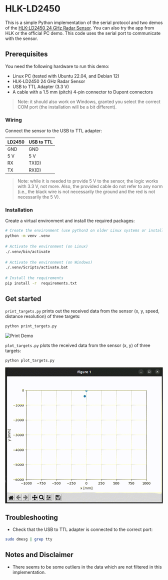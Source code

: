 # HLK-LD2450

This is a simple Python implementation of the serial protocol and two demos of the [HLK-LD2450 24 GHz Radar Sensor](http://www.hlktech.net/index.php?id=1182). You can also try the app from HLK or the official PC demo. This code uses the serial port to communicate with the sensor.

## Prerequisites

You need the following hardware to run this demo:

- Linux PC (tested with Ubuntu 22.04, and Debian 12)
- HLK-LD2450 24 GHz Radar Sensor
- USB to TTL Adapter (3.3 V)
- A cable with a 1.5 mm (pitch) 4-pin connector to Dupont connectors

> Note: it should also work on Windows, granted you select the correct COM port (the installation will be a bit different).

### Wiring

Connect the sensor to the USB to TTL adapter:

| LD2450 | USB to TTL |
| ------ | ---------- |
| GND    | GND        |
| 5 V    | 5 V        |
| RX     | TX(D)      |
| TX     | RX(D)      |

> Note: while it is needed to provide 5 V to the sensor, the logic works with 3.3 V, not more. Also, the provided cable do not refer to any norm (i.e., the black wire is not necessarily the ground and the red is not necessarily the 5 V).

### Installation

Create a virtual environment and install the required packages:

```bash
# Create the environment (use python3 on older Linux systems or install python-is-python3)
python -m venv .venv

# Activate the environment (on Linux)
./.venv/bin/activate

# Activate the environment (on Windows)
./.venv/Scripts/activate.bat

# Install the requirements
pip install -r  requirements.txt
```

## Get started

`print_targets.py` prints out the received data from the sensor (x, y, speed, distance resolution) of three targets:

```bash
python print_targets.py
```

![Print Demo](./gifs/targets_print.gif)

`plot_targets.py` plots the received data from the sensor (x, y) of three targets:

```bash
python plot_targets.py
```

![Plot Demo](./gifs/targets_plot.gif)

## Troubleshooting

- Check that the USB to TTL adapter is connected to the correct port:

```bash
sudo dmesg | grep tty
```

## Notes and Disclaimer

- There seems to be some outliers in the data which are not filtered in this implementation.

